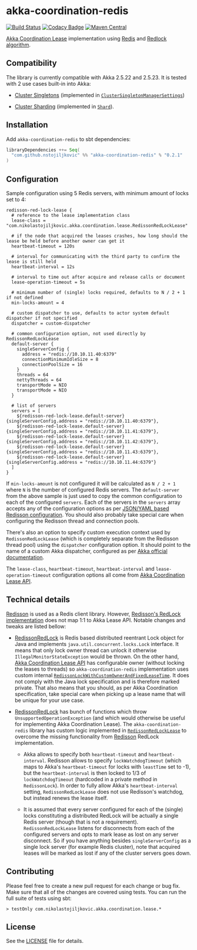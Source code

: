 # akka-coordination-redis

[![Build Status](https://travis-ci.org/nstojiljkovic/akka-coordination-redis.svg?branch=master)](https://travis-ci.org/nstojiljkovic/akka-coordination-redis)
[![Codacy Badge](https://api.codacy.com/project/badge/Grade/45cbfc3238074124b2097e24d921efda)](https://www.codacy.com/app/nstojiljkovic/akka-coordination-redis?utm_source=github.com&amp;utm_medium=referral&amp;utm_content=nstojiljkovic/akka-coordination-redis&amp;utm_campaign=Badge_Grade)
[![Maven Central](https://maven-badges.herokuapp.com/maven-central/com.github.nstojiljkovic/akka-coordination-redis_2.12/badge.svg)](https://maven-badges.herokuapp.com/maven-central/com.github.nstojiljkovic/akka-coordination-redis_2.12)

[Akka Coordination Lease](https://doc.akka.io/docs/akka/2.5.23/coordination.html) implementation using [Redis](https://redis.io/)
 and [Redlock algorithm](https://redis.io/topics/distlock).

## Compatibility

The library is currently compatible with Akka 2.5.22 and 2.5.23. It is tested with 2 use cases built-in into Akka:

*   [Cluster Singletons](https://doc.akka.io/docs/akka/current/cluster-singleton.html#lease) (implemented in
    [`ClusterSingletonManagerSettings`](https://github.com/akka/akka/blob/master/akka-cluster-tools/src/main/scala/akka/cluster/singleton/ClusterSingletonManager.scala))

*   [Cluster Sharding](https://doc.akka.io/docs/akka/current/cluster-sharding.html#lease) (implemented in
    [`Shard`](https://github.com/akka/akka/blob/master/akka-cluster-sharding/src/main/scala/akka/cluster/sharding/Shard.scala)).

## Installation

Add `akka-coordination-redis` to sbt dependencies:

```scala
libraryDependencies ++= Seq(
  "com.github.nstojiljkovic" %% "akka-coordination-redis" % "0.2.1"
)
```

## Configuration

Sample configuration using 5 Redis servers, with minimum amount of locks set to 4:

```hocon
redisson-red-lock-lease {
  # reference to the lease implementation class
  lease-class = "com.nikolastojiljkovic.akka.coordination.lease.RedissonRedLockLease"

  # if the node that acquired the leases crashes, how long should the lease be held before another owner can get it
  heartbeat-timeout = 120s

  # interval for communicating with the third party to confirm the lease is still held
  heartbeat-interval = 12s

  # interval to time out after acquire and release calls or document
  lease-operation-timeout = 5s

  # minimum number of (single) locks required, defaults to N / 2 + 1 if not defined
  min-locks-amount = 4

  # custom dispatcher to use, defaults to actor system default dispatcher if not specified
  dispatcher = custom-dispatcher

  # common configuration option, not used directly by RedissonRedLockLease
  default-server {
    singleServerConfig {
      address = "redis://10.10.11.40:6379"
      connectionMinimumIdleSize = 8
      connectionPoolSize = 16
    }
    threads = 64
    nettyThreads = 64
    transportMode = NIO
    transportMode = NIO
  }

  # list of servers
  servers = [
    ${redisson-red-lock-lease.default-server} {singleServerConfig.address = "redis://10.10.11.40:6379"},
    ${redisson-red-lock-lease.default-server} {singleServerConfig.address = "redis://10.10.11.41:6379"},
    ${redisson-red-lock-lease.default-server} {singleServerConfig.address = "redis://10.10.11.42:6379"},
    ${redisson-red-lock-lease.default-server} {singleServerConfig.address = "redis://10.10.11.43:6379"},
    ${redisson-red-lock-lease.default-server} {singleServerConfig.address = "redis://10.10.11.44:6379"}
  ]
}
```

If `min-locks-amount` is not configured it will be calculated as `N / 2 + 1` where `N` is the number of configured Redis servers.
The `default-server` from the above sample is just used to copy the common configuration to each of the configured `servers`.
Each of the servers in the `servers` array accepts any of the configuration options as per
[JSON/YAML based Redisson configuration](https://github.com/redisson/redisson/wiki/2.-Configuration). You should also probably take special
care when configuring the Redisson thread and connection pools.

There's also an option to specify custom execution context used by `RedissonRedLockLease` (which is completely separate
from the Redisson thread pool) using the `dispatcher` configuration option. It should point to the name of a custom Akka
dispatcher, configured as per [Akka official documentation](https://doc.akka.io/docs/akka/2.5.23/dispatchers.html).

The `lease-class`, `heartbeat-timeout`, `heartbeat-interval` and `lease-operation-timeout` configuration options all come from
[Akka Coordination Lease API](https://doc.akka.io/docs/akka/2.5.23/coordination.html).

## Technical details

[Redisson](https://github.com/redisson/redisson) is used as a Redis client library. However,
[Redisson's RedLock implementation](https://github.com/redisson/redisson/wiki/8.-Distributed-locks-and-synchronizers) does
not map 1:1 to Akka Lease API. Notable changes and tweaks are listed bellow:

*   [RedissonRedLock](https://github.com/redisson/redisson/blob/master/redisson/src/main/java/org/redisson/RedissonRedLock.java) is
    Redis based distributed reentrant Lock object for Java and implements `java.util.concurrent.locks.Lock` interface. It
    means that only lock owner thread can unlock it otherwise `IllegalMonitorStateException` would be thrown.
    On the other hand, [Akka Coordination Lease API](https://doc.akka.io/docs/akka/2.5.23/coordination.html) has configurable owner (without
    locking the leases to threads) so `akka-coordination-redis` implementation uses custom internal
    [`RedissonLockWithCustomOwnerAndFixedLeaseTime`](https://github.com/nstojiljkovic/akka-coordination-redis/blob/master/src/main/scala/com/nikolastojiljkovic/akka/coordination/lease/RedissonLockWithCustomOwnerAndFixedLeaseTime.scala).
    It does not comply with the Java lock specification and is therefore marked private. That also means that you should, as per Akka Coordination
    specification, take special care when picking up a lease name that will be unique for your use case.

*   [RedissonRedLock](https://github.com/redisson/redisson/blob/master/redisson/src/main/java/org/redisson/RedissonRedLock.java) has bunch of
    functions which throw `UnsupportedOperationException` (and which would otherwise be useful for implementing Akka Coordination Lease). The
    `akka-coordination-redis` library has custom logic implemented in [`RedissonRedLockLease`](https://github.com/nstojiljkovic/akka-coordination-redis/blob/master/src/main/scala/com/nikolastojiljkovic/akka/coordination/lease/RedissonRedLockLease.scala)
    to overcome the missing functionality from [Redisson](https://github.com/redisson/redisson) RedLock implementation.

    *   Akka allows to specify both `heartbeat-timeout` and `heartbeat-interval`. Redisson allows to specify `lockWatchdogTimeout` (which maps to
        Akka's `heartbeat-timeout` for locks with `leastTime` set to -1), but the `heartbeat-interval` is then locked to 1/3 of `lockWatchdogTimeout`
        (hardcoded in a private method in `RedissonLock`). In order to fully allow Akka's `heartbeat-interval` setting, `RedissonRedLockLease` does not
        use Redisson's watchdog, but instead renews the lease itself.

    *   It is assumed that every server configured for each of the (single) locks constituting a distributed RedLock will be actually a single
        Redis server (though that is not a requirement). `RedissonRedLockLease` listens for disconnects from each of the configured servers and
        opts to mark lease as lost on any server disconnect. So if you have anything besides `singleServerConfig` as a single lock server (for
        example Redis cluster), note that acquired leases will be marked as lost if any of the cluster servers goes down.

## Contributing

Please feel free to create a new pull request for each change or bug fix. Make sure that all of the changes are covered using
tests. You can run the full suite of tests using sbt:

```sbtshell
> testOnly com.nikolastojiljkovic.akka.coordination.lease.*
```

## License

See the [LICENSE](https://github.com/nstojiljkovic/akka-coordination-redis/blob/master/LICENSE) file for details.